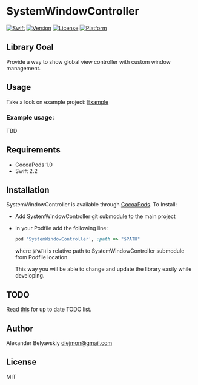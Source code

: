 # SystemWindowController
[![Swift](https://img.shields.io/badge/Swift-2.2-orange.svg)]()
[![Version](https://img.shields.io/cocoapods/v/DSLibCore.svg?style=flat)](http://cocoapods.org/pods/DSLibCore)
[![License](https://img.shields.io/cocoapods/l/DSLibCore.svg?style=flat)](http://cocoapods.org/pods/DSLibCore)
[![Platform](https://img.shields.io/cocoapods/p/DSLibCore.svg?style=flat)](http://cocoapods.org/pods/DSLibCore)

## Library Goal
Provide a way to show global view controller with custom window management.

## Usage

Take a look on example project: [Example](Example/SystemWindowController/ViewController.swift)

### Example usage:

TBD

## Requirements
- CocoaPods 1.0
- Swift 2.2

## Installation

SystemWindowController is available through [CocoaPods](http://cocoapods.org). To Install:
* Add SystemWindowController git submodule to the main project
* In your Podfile add the following line:

  ```ruby
  pod 'SystemWindowController', :path => "$PATH"
  ```

  where `$PATH` is relative path to SystemWindowController submodule from Podfile location.

  This way you will be able to change and update the library easily while developing.

## TODO
Read [this](TODO.md) for up to date TODO list.

## Author

Alexander Belyavskiy diejmon@gmail.com

## License

MIT

